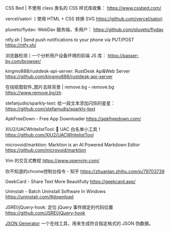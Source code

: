 CSS Bed | 不使用 class 类名的 CSS 样式库收集：
https://www.cssbed.com/

vercel/satori 丨使用 HTML + CSS 转换 SVG
https://github.com/vercel/satori

pluveto/flydav: WebDav 服务端，多用户：
https://github.com/pluveto/flydav

ntfy.sh | Send push notifications to your phone via PUT/POST
https://ntfy.sh/

浏览器检测丨一个分析用户设备环境的前端 JS 库：
https://passer-by.com/browser/

kingmo888/rustdesk-api-server: RustDesk Api&Web Server
https://github.com/kingmo888/rustdesk-api-server

在线抠图软件_图片去除背景 | remove.bg – remove.bg
https://www.remove.bg/zh

stefanjudis/sparkly-text: 给一段文本添加闪烁的星星：
https://github.com/stefanjudis/sparkly-text

ApkFreeDown - Free App Downloader
https://apkfreedown.com/

XIU2/UACWhitelistTool: 📃 UAC 白名单小工具！
https://github.com/XIU2/UACWhitelistTool

microvoid/marktion: Marktion is an AI Powered Markdown Editor
https://github.com/microvoid/marktion

Vim 的交互式教程
https://www.openvim.com/

你不知道的chrome控制台指令 - 知乎
https://zhuanlan.zhihu.com/p/79703739

GeekCard - Share Text More Beautifully
https://geekcard.app/

Uninstalr - Batch Uninstall Software In Windows
https://uninstalr.com/#download

JSREI/jQuery-hook: 定位 jQuery 事件绑定的代码位置
https://github.com/JSREI/jQuery-hook

[JSON Generator](https://www.jsongenerator.io/)
一个在线工具，用来生成符合指定格式的 JSON 伪数据。

